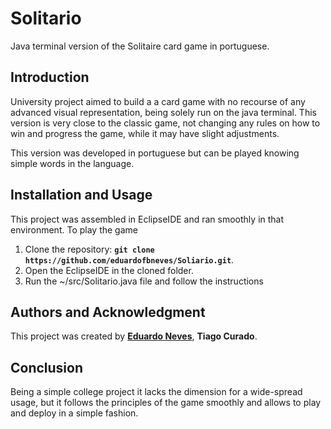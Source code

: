 # Solitario

Java terminal version of the Solitaire card game in portuguese.


## **Introduction** 

University project aimed to build a a card game with no recourse of any advanced visual representation, being solely run on the java terminal. This version is very close to the classic game, not changing any rules on how to win and progress the game, while it may have slight adjustments.

This version was developed in portuguese but can be played knowing simple words in the language.


## **Installation and Usage** 

This project was assembled in EclipseIDE and ran smoothly in that environment. To play the game
1. Clone the repository: **`git clone https://github.com/eduardofbneves/Soliario.git`**.
2. Open the EclipseIDE in the cloned folder.
3. Run the ~/src/Solitario.java file and follow the instructions

## **Authors and Acknowledgment**

This project was created by **[Eduardo Neves](https://github.com/eduardofbneves)**,  **Tiago Curado**.

## **Conclusion**

Being a simple college project it lacks the dimension for a wide-spread usage, but it follows the principles of the game smoothly and allows to play and deploy in a simple fashion.
